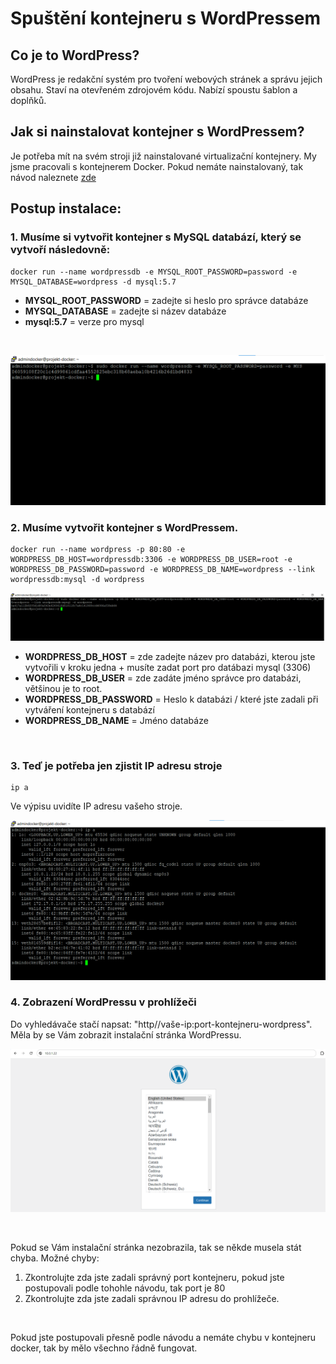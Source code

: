 # Spuštění kontejneru s WordPressem
## Co je to WordPress?
WordPress je redakční systém pro tvoření webových stránek a správu jejich obsahu. Staví na otevřeném zdrojovém kódu. Nabízí spoustu šablon a doplňků.
<br>

## Jak si nainstalovat kontejner s WordPressem?
Je potřeba mít na svém stroji již nainstalované virtualizační kontejnery. My jsme pracovali s kontejnerem Docker. Pokud nemáte nainstalovaný, tak návod naleznete [zde](../README.md)

## Postup instalace:
### 1. Musíme si vytvořit kontejner s MySQL databází, který se vytvoří následovně:
```linux
docker run --name wordpressdb -e MYSQL_ROOT_PASSWORD=password -e MYSQL_DATABASE=wordpress -d mysql:5.7
```
- **MYSQL_ROOT_PASSWORD** = zadejte si heslo pro správce databáze
- **MYSQL_DATABASE** = zadejte si název databáze
- **mysql:5.7** = verze pro mysql
<br>

![Vytvoření kontejneru s mysql databází](img/dockerWordpress_obr01.png)

### 2. Musíme vytvořit kontejner s WordPressem.
```linux
docker run --name wordpress -p 80:80 -e WORDPRESS_DB_HOST=wordpressdb:3306 -e WORDPRESS_DB_USER=root -e WORDPRESS_DB_PASSWORD=password -e WORDPRESS_DB_NAME=wordpress --link wordpressdb:mysql -d wordpress
```
![Vytvoření kontejneru s wordpressem](img/dockerWordpress_obr02.png)
<br>
- **WORDPRESS_DB_HOST** = zde zadejte název pro databázi, kterou jste vytvořili v kroku jedna + musíte zadat port pro datábazi mysql (3306)
- **WORDPRESS_DB_USER** = zde zadáte jméno správce pro databázi, většinou je to root.
- **WORDPRESS_DB_PASSWORD** = Heslo k databázi / které jste zadali při vytváření kontejneru s databází
- **WORDPRESS_DB_NAME** = Jméno databáze
<br>

### 3. Teď je potřeba jen zjistit IP adresu stroje
```linux
ip a
```
Ve výpisu uvidíte IP adresu vašeho stroje.
<br>

![Výpis z příkazu ip a](img/dockerWordpress_obr03.png)

### 4. Zobrazení WordPressu v prohlížeči
Do vyhledávače stačí napsat: "http//vaše-ip:port-kontejneru-wordpress". Měla by se Vám zobrazit instalační stránka WordPressu. 
<br>

![Instalační stránka wordpressu](img/dockerWordpress_obr04.png)

<br>

Pokud se Vám instalační stránka nezobrazila, tak se někde musela stát chyba. Možné chyby:
1. Zkontrolujte zda jste zadali správný port kontejneru, pokud jste postupovali podle tohohle návodu, tak port je 80
2. Zkontrolujte zda jste zadali správnou IP adresu do prohlížeče.
<br>

Pokud jste postupovali přesně podle návodu a nemáte chybu v kontejneru docker, tak by mělo všechno řádně fungovat.
